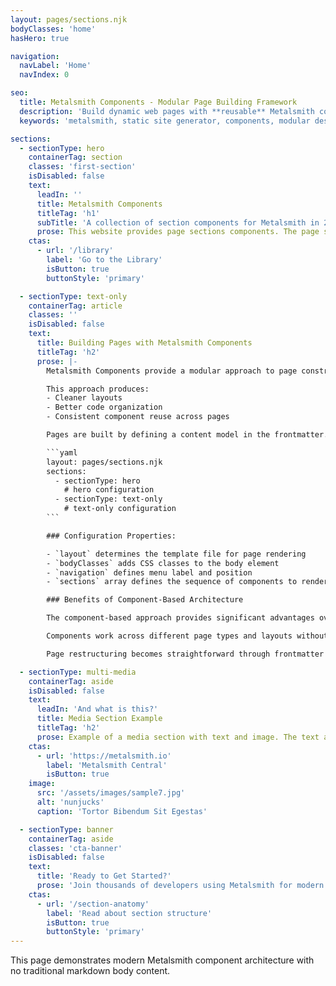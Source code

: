 ```yaml
---
layout: pages/sections.njk
bodyClasses: 'home'
hasHero: true

navigation:
  navLabel: 'Home'
  navIndex: 0

seo:
  title: Metalsmith Components - Modular Page Building Framework
  description: 'Build dynamic web pages with **reusable** Metalsmith components. A modern component-based architecture for static site generation.'
  keywords: 'metalsmith, static site generator, components, modular design'

sections:
  - sectionType: hero
    containerTag: section
    classes: 'first-section'
    isDisabled: false
    text:
      leadIn: ''
      title: Metalsmith Components
      titleTag: 'h1'
      subTitle: 'A collection of section components for Metalsmith in 2025 and beyond'
      prose: This website provides page sections components. The page sections are bare-bones interpretations of universal information presentation patterns that can be found on almost every website.
    ctas:
      - url: '/library'
        label: 'Go to the Library'
        isButton: true
        buttonStyle: 'primary'

  - sectionType: text-only
    containerTag: article
    classes: ''
    isDisabled: false
    text:
      title: Building Pages with Metalsmith Components
      titleTag: 'h2'
      prose: |-
        Metalsmith Components provide a modular approach to page construction. Instead of embedding all content within markdown body text, pages are assembled from **reusable components** defined in structured frontmatter.

        This approach produces:
        - Cleaner layouts
        - Better code organization  
        - Consistent component reuse across pages

        Pages are built by defining a content model in the frontmatter. Each page specifies its layout template and an array of section components.

        ```yaml
        layout: pages/sections.njk
        sections:
          - sectionType: hero
            # hero configuration
          - sectionType: text-only
            # text-only configuration
        ```

        ### Configuration Properties:

        - `layout` determines the template file for page rendering
        - `bodyClasses` adds CSS classes to the body element  
        - `navigation` defines menu label and position
        - `sections` array defines the sequence of components to render

        ### Benefits of Component-Based Architecture

        The component-based approach provides significant advantages over traditional monolithic templates. Each component exists as an independent unit with its own template and configuration schema.

        Components work across different page types and layouts without modification. A hero section defined once can appear on homepages, landing pages, or blog posts without duplication.

        Page restructuring becomes straightforward through frontmatter configuration. Reordering sections or trying different layouts requires no template modifications.

  - sectionType: multi-media
    containerTag: aside
    isDisabled: false
    text:
      leadIn: 'And what is this?'
      title: Media Section Example
      titleTag: 'h2'
      prose: Example of a media section with text and image. The text area has a `lead-in`, **title**, sub-title, and prose. The prose is *markdown text*. All of the text parts are optional.
    ctas:
      - url: 'https://metalsmith.io'
        label: 'Metalsmith Central'
        isButton: true
    image:
      src: '/assets/images/sample7.jpg'
      alt: 'nunjucks'
      caption: 'Tortor Bibendum Sit Egestas'

  - sectionType: banner
    containerTag: aside
    classes: 'cta-banner'
    isDisabled: false
    text:
      title: 'Ready to Get Started?'
      prose: 'Join thousands of developers using Metalsmith for modern static sites.'
    ctas:
      - url: '/section-anatomy'
        label: 'Read about section structure'
        isButton: true
        buttonStyle: 'primary'
---
```


This page demonstrates modern Metalsmith component architecture with no traditional markdown body content.